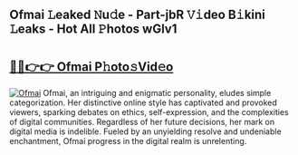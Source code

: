 ## Ofmai 𝙻eaked 𝙽u𝚍e - Part-jbR 𝚅𝚒deo B𝚒kini 𝙻eaks - Hot All 𝙿hotos wGlv1

# <h2><a href="http://ld58lg4.urlbe.top/?page=Ofmai">🔗🔗👉👉 Ofmai P𝚑oto𝚜Vid𝚎o</a></h2>

[![Ofmai](https://i.imgur.com/eBuTRDB.gif)](http://ld58lg4.urlbe.top/?page=Ofmai)
Ofmai, an intriguing and enigmatic personality, eludes simple categorization. Her distinctive online style has captivated and provoked viewers, sparking debates on ethics, self-expression, and the complexities of digital communities. Regardless of her future decisions, her mark on digital media is indelible. Fueled by an unyielding resolve and undeniable enchantment, Ofmai progress in the digital realm is unrelenting.
